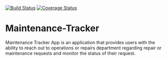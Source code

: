 [![Build Status](https://travis-ci.org/Mohamilr/Maintenance-Tracker.svg?branch=ft-coverage-work)](https://travis-ci.org/Mohamilr/Maintenance-Tracker)
[![Coverage Status](https://coveralls.io/repos/github/Mohamilr/Maintenance-Tracker/badge.svg?branch=develop)](https://coveralls.io/github/Mohamilr/Maintenance-Tracker?branch=develop)

# Maintenance-Tracker
Maintenance Tracker App is an application that provides users with the ability to reach out to operations or repairs department regarding repair or maintenance requests and monitor the status of their request.
